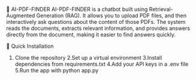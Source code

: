 📄 AI-PDF-FINDER
AI-PDF-FINDER is a chatbot built using Retrieval-Augmented Generation (RAG). It allows you to upload PDF files, and then interactively ask questions about the content of those PDFs. The system reads the documents, extracts relevant information, and provides answers directly from the document, making it easier to find answers quickly.

🚀 Quick Installation
   1. Clone the repository
   2.Set up a virtual environment
   3.Install dependencies from requirements.txt
   4.Add your API keys in a .env file
   5.Run the app with python app.py
